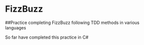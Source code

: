 # FizzBuzz

##Practice completing FizzBuzz following TDD methods in various languages

So far have completed this practice in C#

